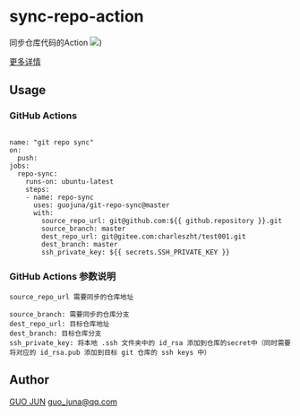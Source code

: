 
# sync-repo-action

同步仓库代码的Action
![](https://gitee.com/guojuna/images/raw/master/blog-img/2020/09/20200901125610.png))

[更多详情](https://github.com/marketplace/actions/sync-repo-action)

## Usage

### GitHub Actions
```

name: "git repo sync"
on:
  push:
jobs:
  repo-sync:
    runs-on: ubuntu-latest
    steps:
    - name: repo-sync
      uses: guojuna/git-repo-sync@master
      with:
        source_repo_url: git@github.com:${{ github.repository }}.git
        source_branch: master
        dest_repo_url: git@gitee.com:charleszht/test001.git
        dest_branch: master
        ssh_private_key: ${{ secrets.SSH_PRIVATE_KEY }}
```

###  GitHub Actions 参数说明
```
source_repo_url 需要同步的仓库地址

source_branch: 需要同步的仓库分支
dest_repo_url: 目标仓库地址
dest_branch: 目标仓库分支
ssh_private_key: 将本地 .ssh 文件夹中的 id_rsa 添加到仓库的secret中（同时需要将对应的 id_rsa.pub 添加到目标 git 仓库的 ssh keys 中）
```



## Author
[GUO JUN](https://github.com/yehan-coding) guo_juna@qq.com


